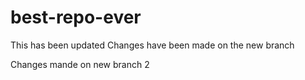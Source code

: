 # best-repo-ever

This has been updated
Changes have been made on the new branch

Changes mande on new branch 2
